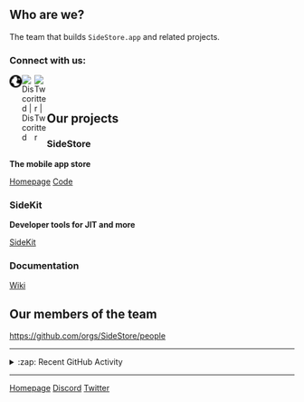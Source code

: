 <!-- 
Docs: How to use GitHub README and actions to auto-generate embedded content.
https://github.com/anuraghazra/github-readme-stats
https://www.youtube.com/watch?v=n6d4KHSKqGk
https://github.com/rahuldkjain/github-profile-readme-generator
 -->

## Who are we?

The team that builds `SideStore.app` and related projects.

### Connect with us:

<!--
[![Website](https://img.shields.io/website?label=sidestore.io&style=for-the-badge&url=https://sidestore.io)](https://sidestore.io)
[![Twitter Follow](https://img.shields.io/twitter/follow/sidestore_io?color=1DA1F2&logo=twitter&style=for-the-badge)](https://twitter.com/intent/follow?original_referer=https%3A%2F%2Fgithub.com%2Fsidestore&screen_name=sidestore)
[![GitHub Followers](https://img.shields.io/github/followers/sidestore?style=for-the-badge)]()
[![GitHub Sponsors](https://img.shields.io/github/sponsors/sidestore?style=for-the-badge
)]() 
-->

[<img align="left" alt="sidestore.io" width="22px" src="https://raw.githubusercontent.com/iconic/open-iconic/master/svg/globe.svg" />][website]
[<img align="left" alt="Discord | Discord" width="22px" src="https://cdn.jsdelivr.net/npm/simple-icons@v3/icons/discord.svg" />][discord]
[<img align="left" alt="Twitter | Twitter" width="22px" src="https://cdn.jsdelivr.net/npm/simple-icons@v3/icons/twitter.svg" />][twitter]

<br />
<br />

## Our projects

### SideStore

__The mobile app store__

[Homepage][website]
[Code][git.sidestore]

### SideKit

__Developer tools for JIT and more__

[SideKit][git.sidekit]

### Documentation

[Wiki][wiki]

## Our members of the team

https://github.com/orgs/SideStore/people

---

<details>
  <summary>:zap: Recent GitHub Activity</summary>

<!--START_SECTION:activity-->
1. 🗣 Commented on [#819](https://github.com/SideStore/SideStore/issues/819) in [SideStore/SideStore](https://github.com/SideStore/SideStore)
2. 🗣 Commented on [#842](https://github.com/SideStore/SideStore/issues/842) in [SideStore/SideStore](https://github.com/SideStore/SideStore)
3. ❗️ Opened issue [#842](https://github.com/SideStore/SideStore/issues/842) in [SideStore/SideStore](https://github.com/SideStore/SideStore)
4. 🗣 Commented on [#836](https://github.com/SideStore/SideStore/issues/836) in [SideStore/SideStore](https://github.com/SideStore/SideStore)
5. ❗️ Opened issue [#841](https://github.com/SideStore/SideStore/issues/841) in [SideStore/SideStore](https://github.com/SideStore/SideStore)
6. ❗️ Opened issue [#840](https://github.com/SideStore/SideStore/issues/840) in [SideStore/SideStore](https://github.com/SideStore/SideStore)
7. 🎉 Merged PR [#13](https://github.com/SideStore/anisette-servers/pull/13) in [SideStore/anisette-servers](https://github.com/SideStore/anisette-servers)
8. 💪 Opened PR [#13](https://github.com/SideStore/anisette-servers/pull/13) in [SideStore/anisette-servers](https://github.com/SideStore/anisette-servers)
9. 🎉 Merged PR [#12](https://github.com/SideStore/anisette-servers/pull/12) in [SideStore/anisette-servers](https://github.com/SideStore/anisette-servers)
10. 💪 Opened PR [#12](https://github.com/SideStore/anisette-servers/pull/12) in [SideStore/anisette-servers](https://github.com/SideStore/anisette-servers)
11. 🗣 Commented on [#617](https://github.com/SideStore/SideStore/issues/617) in [SideStore/SideStore](https://github.com/SideStore/SideStore)
12. 🗣 Commented on [#836](https://github.com/SideStore/SideStore/issues/836) in [SideStore/SideStore](https://github.com/SideStore/SideStore)
13. 🗣 Commented on [#754](https://github.com/SideStore/SideStore/issues/754) in [SideStore/SideStore](https://github.com/SideStore/SideStore)
14. 🗣 Commented on [#838](https://github.com/SideStore/SideStore/issues/838) in [SideStore/SideStore](https://github.com/SideStore/SideStore)
15. 🗣 Commented on [#601](https://github.com/SideStore/SideStore/issues/601) in [SideStore/SideStore](https://github.com/SideStore/SideStore)
16. 🗣 Commented on [#601](https://github.com/SideStore/SideStore/issues/601) in [SideStore/SideStore](https://github.com/SideStore/SideStore)
17. 🗣 Commented on [#836](https://github.com/SideStore/SideStore/issues/836) in [SideStore/SideStore](https://github.com/SideStore/SideStore)
18. ❗️ Opened issue [#835](https://github.com/SideStore/SideStore/issues/835) in [SideStore/SideStore](https://github.com/SideStore/SideStore)
19. 🗣 Commented on [#63](https://github.com/SideStore/sidestore.github.io/issues/63) in [SideStore/sidestore.github.io](https://github.com/SideStore/sidestore.github.io)
20. 🗣 Commented on [#822](https://github.com/SideStore/SideStore/issues/822) in [SideStore/SideStore](https://github.com/SideStore/SideStore)
<!--END_SECTION:activity-->

</details>

---

[Homepage][patreon] [Discord][discord] [Twitter][twitter]

<!--
- [Patreon][patreon]
- [OpenCollective][opencollective]
- [YouTube][youtube]
-->

[website]: https://sidestore.io
[wiki]: https://wiki.sidestore.io
[twitter]: https://twitter.com/sidestore_io
[discord]: https://discord.gg/sidestore-949183273383395328
[youtube]: https://youtube.com/TODO
[patreon]: https://www.patreon.com/SideStore
[opencollective]: https://opencollective.com/TODO
[git.sidestore]: https://github.com/SideStore/SideStore/
[git.sidekit]: https://github.com/SideStore/SideKit

